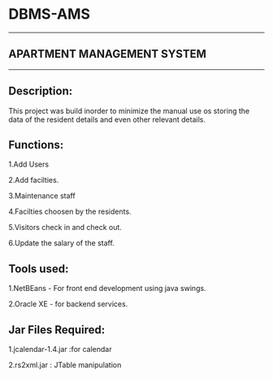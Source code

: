 # DBMS-AMS
*****************************
## APARTMENT MANAGEMENT SYSTEM
*****************************

Description:
-----------
  This project was build inorder to minimize the manual use os storing the data of the resident   details and even other relevant details.
  
Functions:
---------
  1.Add Users
  
  2.Add facilties.
  
  3.Maintenance staff
  
  4.Facilties choosen by the residents.
  
  5.Visitors check in and check out.
  
  6.Update the salary of the staff.
  
Tools used:
----------
  1.NetBEans - For front end development using java swings.
  
  2.Oracle XE - for backend services.
  
  
Jar Files Required:
------------------
1.jcalendar-1.4.jar :for calendar

2.rs2xml.jar : JTable manipulation

